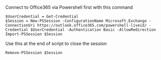 Connect to Office365 via Powershell first with this command

    $UserCredential = Get-Credential
    $Session = New-PSSession -ConfigurationName Microsoft.Exchange -ConnectionUri https://outlook.office365.com/powershell-liveid/ -Credential $UserCredential -Authentication Basic -AllowRedirection 
    Import-PSSession $Session 
    
Use this at the end of script to close the session

    Remove-PSSession $Session
